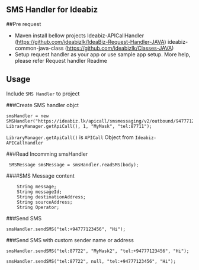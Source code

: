 ## SMS Handler for Ideabiz

##Pre request
* Maven install bellow projects
	Ideabiz-APICallHandler (https://github.com/ideabizlk/IdeaBiz-Request-Handler-JAVA)
	ideabiz-common-java-class (https://github.com/ideabizlk/Classes-JAVA)
* Setup request handler as your app or use sample app setup. More help, please refer Request handler Readme

## Usage
Include `SMS Handler` to project

###Create SMS handler objct 
```
smsHandler = new SMSHandler("https://ideabiz.lk/apicall/smsmessaging/v2/outbound/94777123456/requests", LibraryManager.getApiCall(), 1, "MyMask", "tel:87711");
```

`LibraryManager.getApiCall()` is `APICall` Object from `Ideabiz-APICallHandler`

###Read Incomming smsHandler
```
 SMSMessage smsMessage = smsHandler.readSMS(body);
```

####SMS Message content
```
    String message;
    String messageId;
    String destinationAddress;
    String sourceAddress;
    String Operator;
```

###Send SMS

```
smsHandler.sendSMS("tel:+94777123456", "Hi");
```

###Send SMS with custom sender name or address

```
smsHandler.sendSMS("tel:87722", "MyMask2", "tel:+94777123456", "Hi");

smsHandler.sendSMS("tel:87722", null, "tel:+94777123456", "Hi");
```


